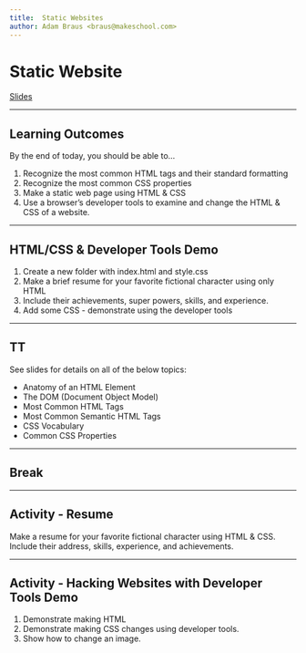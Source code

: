 ```yaml
---
title:  Static Websites
author: Adam Braus <braus@makeschool.com>
---
```


<!-- .slide: data-background="./header.svg" data-background-repeat="none" data-background-size="40% 40%" data-background-position="center 10%" -->
# Static Website

[Slides](https://docs.google.com/presentation/d/1_gruAkD-jI-Ev0geTcbiFpjhFFzHH-9TSZVIctJFvnc/edit?usp=sharing)

---

## Learning Outcomes

By the end of today, you should be able to…

1. Recognize the most common HTML tags and their standard formatting
1. Recognize the most common CSS properties
1. Make a static web page using HTML & CSS
1. Use a browser’s developer tools to examine and change the HTML & CSS of a website.

---

## HTML/CSS & Developer Tools Demo

1. Create a new folder with index.html and style.css
1. Make a brief resume for your favorite fictional character using only HTML
1. Include their achievements, super powers, skills, and experience.
1. Add some CSS - demonstrate using the developer tools

---

## TT

See slides for details on all of the below topics:

- Anatomy of an HTML Element
- The DOM (Document Object Model)
- Most Common HTML Tags
- Most Common Semantic HTML Tags
- CSS Vocabulary
- Common CSS Properties

---

## Break

---

## Activity - Resume

Make a resume for your favorite fictional character using HTML & CSS. Include their address, skills, experience, and achievements.

---

## Activity - Hacking Websites with Developer Tools Demo

1. Demonstrate making HTML
1. Demonstrate making CSS changes using developer tools.
1. Show how to change an image.
